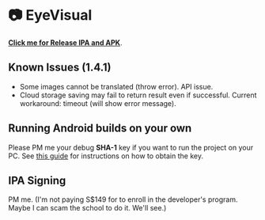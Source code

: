# :camera: EyeVisual 

[**Click me for Release IPA and APK**](https://github.com/CZ3002-2020-S1/eye_visual/releases).

## Known Issues (1.4.1)
- Some images cannot be translated (throw error). API issue.
- Cloud storage saving may fail to return result even if successful. Current workaround: timeout (will show error message).

## Running Android builds on your own
Please PM me your debug **SHA-1** key if you want to run the project on your PC. See [this guide](https://developers.google.com/android/guides/client-auth) for instructions on how to obtain the key.

## IPA Signing
PM me. (I'm not paying S$149 for to enroll in the developer's program. Maybe I can scam the school to do it. We'll see.)
